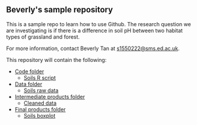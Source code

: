 ## Beverly's sample repository 

This is a sample repo to learn how to use Github. The research question we are investigating is if there is a difference in soil pH between two habitat types of grassland and forest. 

For more information, contact Beverly Tan at s1550222@sms.ed.ac.uk. 

This repository will contain the following: 
- [Code folder](code)
  - [Soils R script](data/soils-script.R)
- [Data folder](data)
  - [Soils raw data](data/soils-raw.csv)
- [Intermediate products folder](int-pdt)
  - [Cleaned data](int-pdt/soils-cleaned.csv)
- [Final products folder](final-pdt)
  - [Soils boxplot](final-pdt/boxplot.png)
  
  
